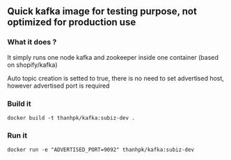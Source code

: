 ## Quick kafka image for testing purpose, not optimized for production use
### What it does ?
It simply runs one node kafka and zookeeper inside one container (based on shopify/kafka)

Auto topic creation is setted to true, there is no need to set advertised host, however advertised port is required

### Build it
`docker build -t thanhpk/kafka:subiz-dev .`

### Run it
`docker run -e "ADVERTISED_PORT=9092" thanhpk/kafka:subiz-dev`
